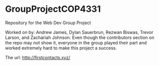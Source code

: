 # GroupProjectCOP4331
Repository for the Web Dev Group Project

Worked on by: Andrew James, Dylan Sauerbrun, Rezwan Biswas, Trevor Larson, and Zachariah Johnson. Even though the contributors section on the repo may not show it, everyone in the group played their part and worked extremely hard to make this project a success.

The url: http://firstcontacts.xyz/
